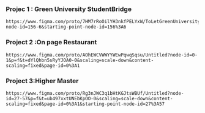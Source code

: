 ### Projec 1 : Green University StudentBridge 
```
https://www.figma.com/proto/7HM7rRoOilYH3nkfPELYxW/ToLetGreenUniversity?node-id=156-6&starting-point-node-id=156%3A6
```
### Project 2 :On page Restaurant 
```
https://www.figma.com/proto/AOhEWCVWWYYWEwPqwqSqsu/Untitled?node-id=0-1&p=f&t=dYlQhbn5sRyYJOA0-0&scaling=scale-down&content-scaling=fixed&page-id=0%3A1
```
### Project 3:Higher Master 
```
https://www.figma.com/proto/Rg3nJWC3q1bHtKGJtsWBUf/Untitled?node-id=27-57&p=f&t=ub497xxtUNEbKpOO-0&scaling=scale-down&content-scaling=fixed&page-id=0%3A1&starting-point-node-id=27%3A57
```
